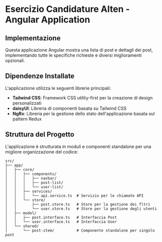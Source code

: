 # Esercizio Candidature Alten - Angular Application

## Implementazione

Questa applicazione Angular mostra una lista di post e dettagli dei post, implementando tutte le specifiche richieste e diversi miglioramenti opzionali.

## Dipendenze Installate

L'applicazione utilizza le seguenti librerie principali:
- **Tailwind CSS**: Framework CSS utility-first per la creazione di design personalizzati
- **daisyUI**: Libreria di componenti basata su Tailwind CSS
- **NgRx**: Libreria per la gestione dello stato dell'applicazione basata sul pattern Redux

## Struttura del Progetto

L'applicazione è strutturata in moduli e componenti standalone per una migliore organizzazione del codice:

```
src/
├── app/
│   ├── core/
│   │   ├── components/
│   │   │   ├── navbar/
│   │   │   ├── post-list/
│   │   │   └── user-list/
│   │   ├── services/
│   │   │   └── api.service.ts  # Servizio per le chiamate API
│   │   └── store/
│   │       ├── post.store.ts   # Store per la gestione dei fltri 
│   │       └── user.store.ts   # Store per la gestione degli utenti
│   ├── model/
│   │   ├── post.interface.ts   # Interfaccia Post
│   │   └── user.interface.ts   # Interfaccia User
│   └── shared/
│       └── post-item/          # Componente standalone per singolo post
```
